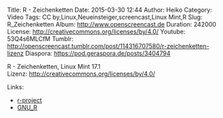 Title: R - Zeichenketten
Date: 2015-03-30 12:44
Author: Heiko
Category: Video
Tags: CC by,Linux,Neueinsteiger,screencast,Linux Mint,R
Slug: R_Zeichenketten
Album: http://www.openscreencast.de
Duration: 242000
License: http://creativecommons.org/licenses/by/4.0/
Youtube: 53Q4s6MLCfM
Tumblr: http://openscreencast.tumblr.com/post/114316707580/r-zeichenketten-lizenz
Diaspora: https://pod.geraspora.de/posts/3404794

R - Zeichenketten, Linux Mint 17.1  
Lizenz: <http://creativecommons.org/licenses/by/4.0/>  
  

Links:

  * [r-project](http://www.r-project.org/ "Link zu r-project.org/" )
  * [GNU_R](http://de.wikibooks.org/wiki/GNU_R "Link zu de.wikibooks.org" )

